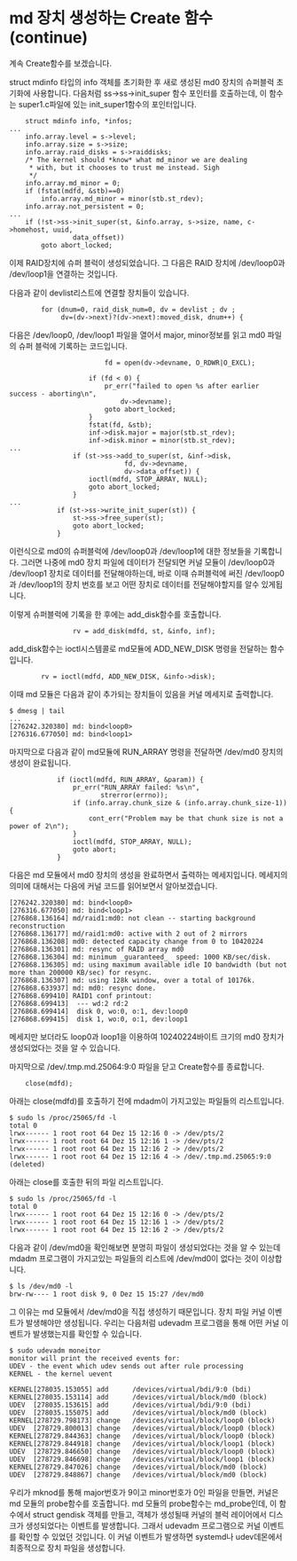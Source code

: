 # md 장치 생성하는 Create 함수 (continue)

계속 Create함수를 보겠습니다.

struct mdinfo 타입의 info 객체를 초기화한 후 새로 생성된 md0 장치의 슈퍼블럭 초기화에 사용합니다.
다음처럼 ss->ss->init_super 함수 포인터를 호출하는데, 이 함수는 super1.c파일에 있는 init_super1함수의 포인터입니다.
```
	struct mdinfo info, *infos;
...
	info.array.level = s->level;
	info.array.size = s->size;
	info.array.raid_disks = s->raiddisks;
	/* The kernel should *know* what md_minor we are dealing
	 * with, but it chooses to trust me instead. Sigh
	 */
	info.array.md_minor = 0;
	if (fstat(mdfd, &stb)==0)
		info.array.md_minor = minor(stb.st_rdev);
	info.array.not_persistent = 0;
...
	if (!st->ss->init_super(st, &info.array, s->size, name, c->homehost, uuid,
				data_offset))
		goto abort_locked;
```

이제 RAID장치에 슈퍼 블럭이 생성되었습니다.
그 다음은 RAID 장치에 /dev/loop0과 /dev/loop1을 연결하는 것입니다.

다음과 같이 devlist리스트에 연결할 장치들이 있습니다.
```
		for (dnum=0, raid_disk_num=0, dv = devlist ; dv ;
		     dv=(dv->next)?(dv->next):moved_disk, dnum++) {
```

다음은 /dev/loop0, /dev/loop1 파일을 열어서 major, minor정보를 읽고 md0 파일의 슈퍼 블럭에 기록하는 코드입니다.
```
						fd = open(dv->devname, O_RDWR|O_EXCL);

					if (fd < 0) {
						pr_err("failed to open %s after earlier success - aborting\n",
							dv->devname);
						goto abort_locked;
					}
					fstat(fd, &stb);
					inf->disk.major = major(stb.st_rdev);
					inf->disk.minor = minor(stb.st_rdev);
...
				if (st->ss->add_to_super(st, &inf->disk,
							 fd, dv->devname,
							 dv->data_offset)) {
					ioctl(mdfd, STOP_ARRAY, NULL);
					goto abort_locked;
				}
...
			if (st->ss->write_init_super(st)) {
				st->ss->free_super(st);
				goto abort_locked;
			}
```
이런식으로 md0의 슈퍼블럭에 /dev/loop0과 /dev/loop1에 대한 정보들을 기록합니다.
그러면 나중에 md0 장치 파일에 데이터가 전달되면 커널 모듈이 /dev/loop0과 /dev/loop1 장치로 데이터를 전달해야하는데, 바로 이때 슈퍼블럭에 써진 /dev/loop0과 /dev/loop1의 장치 번호를 보고 어떤 장치로 데이터를 전달해야할지를 알수 있게됩니다.

이렇게 슈퍼블럭에 기록을 한 후에는 add_disk함수를 호출합니다.
```
				rv = add_disk(mdfd, st, &info, inf);
```

add_disk함수는 ioctl시스템콜로 md모듈에 ADD_NEW_DISK 명령을 전달하는 함수입니다.
```
		rv = ioctl(mdfd, ADD_NEW_DISK, &info->disk);
```
이때 md 모듈은 다음과 같이 추가되는 장치들이 있음을 커널 메세지로 출력합니다.
```
$ dmesg | tail
...
[276242.320380] md: bind<loop0>
[276316.677050] md: bind<loop1>
```

마지막으로 다음과 같이 md모듈에 RUN_ARRAY 명령을 전달하면 /dev/md0 장치의 생성이 완료됩니다.
```
			if (ioctl(mdfd, RUN_ARRAY, &param)) {
				pr_err("RUN_ARRAY failed: %s\n",
				       strerror(errno));
				if (info.array.chunk_size & (info.array.chunk_size-1)) {
					cont_err("Problem may be that chunk size is not a power of 2\n");
				}
				ioctl(mdfd, STOP_ARRAY, NULL);
				goto abort;
			}
```

다음은 md 모듈에서 md0 장치의 생성을 완료하면서 출력하는 메세지입니다.
메세지의 의미에 대해서는 다음에 커널 코드를 읽어보면서 알아보겠습니다.
```
[276242.320380] md: bind<loop0>
[276316.677050] md: bind<loop1>
[276868.136164] md/raid1:md0: not clean -- starting background reconstruction
[276868.136177] md/raid1:md0: active with 2 out of 2 mirrors
[276868.136208] md0: detected capacity change from 0 to 10420224
[276868.136301] md: resync of RAID array md0
[276868.136304] md: minimum _guaranteed_  speed: 1000 KB/sec/disk.
[276868.136305] md: using maximum available idle IO bandwidth (but not more than 200000 KB/sec) for resync.
[276868.136307] md: using 128k window, over a total of 10176k.
[276868.633937] md: md0: resync done.
[276868.699410] RAID1 conf printout:
[276868.699413]  --- wd:2 rd:2
[276868.699414]  disk 0, wo:0, o:1, dev:loop0
[276868.699415]  disk 1, wo:0, o:1, dev:loop1
```
메세지만 보더라도 loop0과 loop1을 이용하여 10240224바이트 크기의 md0 장치가 생성되었다는 것을 알 수 있습니다.

마지막으로 /dev/.tmp.md.25064:9:0 파일을 닫고 Create함수를 종료합니다.
```
	close(mdfd);
```

아래는 close(mdfd)를 호출하기 전에 mdadm이 가지고있는 파일들의 리스트입니다.
```
$ sudo ls /proc/25065/fd -l
total 0
lrwx------ 1 root root 64 Dez 15 12:16 0 -> /dev/pts/2
lrwx------ 1 root root 64 Dez 15 12:16 1 -> /dev/pts/2
lrwx------ 1 root root 64 Dez 15 12:16 2 -> /dev/pts/2
lrwx------ 1 root root 64 Dez 15 12:16 4 -> /dev/.tmp.md.25065:9:0 (deleted)
```

아래는 close를 호출한 뒤의 파일 리스트입니다.
```
$ sudo ls /proc/25065/fd -l
total 0
lrwx------ 1 root root 64 Dez 15 12:16 0 -> /dev/pts/2
lrwx------ 1 root root 64 Dez 15 12:16 1 -> /dev/pts/2
lrwx------ 1 root root 64 Dez 15 12:16 2 -> /dev/pts/2
```
다음과 같이 /dev/md0을 확인해보면 분명히 파일이 생성되었다는 것을 알 수 있는데
mdadm 프로그램이 가지고있는 파일들의 리스트에 /dev/md0이 없다는 것이 이상합니다.
```
$ ls /dev/md0 -l
brw-rw---- 1 root disk 9, 0 Dez 15 15:27 /dev/md0
```

그 이유는 md 모듈에서 /dev/md0을 직접 생성하기 때문입니다.
장치 파일 커널 이벤트가 발생해야만 생성됩니다.
우리는 다음처럼 udevadm 프로그램을 통해 어떤 커널 이벤트가 발생했는지를 확인할 수 있습니다.

```
$ sudo udevadm moneitor
monitor will print the received events for:
UDEV - the event which udev sends out after rule processing
KERNEL - the kernel uevent

KERNEL[278035.153055] add      /devices/virtual/bdi/9:0 (bdi)
KERNEL[278035.153114] add      /devices/virtual/block/md0 (block)
UDEV  [278035.153615] add      /devices/virtual/bdi/9:0 (bdi)
UDEV  [278035.155075] add      /devices/virtual/block/md0 (block)
KERNEL[278729.798173] change   /devices/virtual/block/loop0 (block)
UDEV  [278729.800013] change   /devices/virtual/block/loop0 (block)
KERNEL[278729.844363] change   /devices/virtual/block/loop0 (block)
KERNEL[278729.844918] change   /devices/virtual/block/loop1 (block)
UDEV  [278729.846650] change   /devices/virtual/block/loop0 (block)
UDEV  [278729.846698] change   /devices/virtual/block/loop1 (block)
KERNEL[278729.847026] change   /devices/virtual/block/md0 (block)
UDEV  [278729.848867] change   /devices/virtual/block/md0 (block)
```
우리가 mknod를 통해 major번호가 9이고 minor번호가 0인 파일을 만들면, 커널은 md 모듈의 probe함수를 호출합니다.
md 모듈의 probe함수는 md_probe인데, 이 함수에서 struct gendisk 객체를 만들고, 객체가 생성될때 커널의 블럭 레이어에서 디스크가 생성되었다는 이벤트를 발생합니다.
그래서 udevadm 프로그램으로 커널 이벤트를 확인할 수 있었던 것입니다.
이 커널 이벤트가 발생하면 systemd나 udev데몬에서 최종적으로 장치 파일을 생성합니다.
